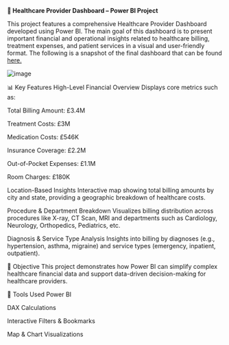 **🏥 Healthcare Provider Dashboard – Power BI Project**

This project features a comprehensive Healthcare Provider Dashboard developed using Power BI. The main goal of this dashboard is to present important financial and operational insights related to healthcare billing, treatment expenses, and patient services in a visual and user-friendly format.  The following is a snapshot of the final dashboard that can be found <a href = "https://github.com/ashwathi2629/HealthCare-Providers-Dashboard/blob/main/HealthCare%20Providers%20Dashboard.pbix">here.</a>

![image](https://github.com/user-attachments/assets/76485a59-699b-4945-b85e-1f1d83f7f8d1)

📊 Key Features
High-Level Financial Overview
Displays core metrics such as:

Total Billing Amount: £3.4M

Treatment Costs: £3M

Medication Costs: £546K

Insurance Coverage: £2.2M

Out-of-Pocket Expenses: £1.1M

Room Charges: £180K

Location-Based Insights
Interactive map showing total billing amounts by city and state, providing a geographic breakdown of healthcare costs.

Procedure & Department Breakdown
Visualizes billing distribution across procedures like X-ray, CT Scan, MRI and departments such as Cardiology, Neurology, Orthopedics, Pediatrics, etc.

Diagnosis & Service Type Analysis
Insights into billing by diagnoses (e.g., hypertension, asthma, migraine) and service types (emergency, inpatient, outpatient).

🧠 Objective
This project demonstrates how Power BI can simplify complex healthcare financial data and support data-driven decision-making for healthcare providers.

🚀 Tools Used
Power BI

DAX Calculations

Interactive Filters & Bookmarks

Map & Chart Visualizations
